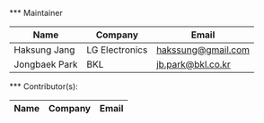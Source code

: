 *** Maintainer

| Name | Company | Email |
|--|--|--|
| Haksung Jang | LG Electronics | hakssung@gmail.com |
| Jongbaek Park | BKL | jb.park@bkl.co.kr |


*** Contributor(s):

| Name | Company | Email |
|--|--|--|

